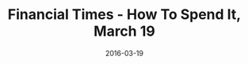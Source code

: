 ---
title: Financial Times - How To Spend It, March 19
date: 2016-03-19
summary_markdown: |
  Assael Golden South Sea Natural Color Cultured Pearl Ring and Necklace. Available at Neiman Marcus, Saks Fifth Avenue, and Select Retailers. ​​
featured_image: /uploads/2016-03-19.jpg
---